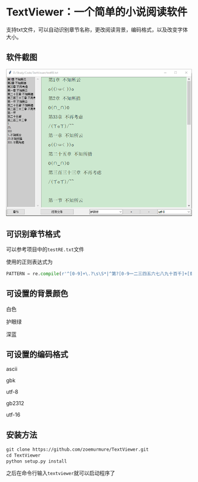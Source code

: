 # TextViewer：一个简单的小说阅读软件

支持txt文件，可以自动识别章节名称，更改阅读背景，编码格式，以及改变字体大小。

## 软件截图

![screenshot](\docs\screenshot.png)

## 可识别章节格式

可以参考项目中的`testRE.txt`文件

使用的正则表达式为

```python
PATTERN = re.compile(r'^[0-9]+\.?\s\S*|^第?[0-9一二三四五六七八九十百千]+[章节部]\s\S*', re.MULTILINE)
```

## 可设置的背景颜色

白色

护眼绿

深蓝

## 可设置的编码格式

ascii

gbk

utf-8

gb2312

utf-16

## 安装方法

```
git clone https://github.com/zoemurmure/TextViewer.git
cd TextViewer
python setup.py install
```

之后在命令行输入`textviewer`就可以启动程序了